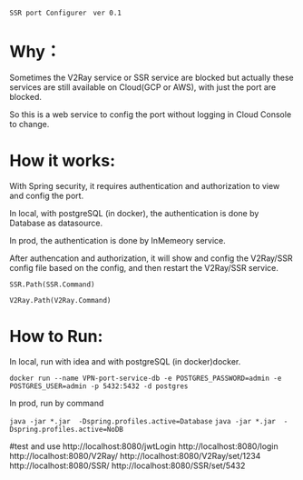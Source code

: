 `SSR port Configurer` 
` ver 0.1` 

# Why：

Sometimes the V2Ray service or SSR service are blocked but actually these services are still available on Cloud(GCP or AWS), with just the port are blocked.

So this is a web service to config the port without logging in Cloud Console to change.

# How it works:

With Spring security, it requires authentication and authorization to view and config the port.

In local, with postgreSQL (in docker), the authentication is done by Database as datasource.

In prod, the authentication is done by InMemeory service.

After authencation and authorization, it will show and config the V2Ray/SSR config file based on the config, and then restart the V2Ray/SSR service.

`SSR.Path(SSR.Command) `

`V2Ray.Path(V2Ray.Command)`

# How to Run:

In local, run with idea and with postgreSQL (in docker)docker.

`docker run --name VPN-port-service-db -e POSTGRES_PASSWORD=admin -e POSTGRES_USER=admin -p 5432:5432 -d postgres`

In prod, run by command

`java -jar *.jar  -Dspring.profiles.active=Database`
`java -jar *.jar  -Dspring.profiles.active=NoDB`


#test and use
http://localhost:8080/jwtLogin
http://localhost:8080/login
http://localhost:8080/V2Ray/
http://localhost:8080/V2Ray/set/1234
http://localhost:8080/SSR/
http://localhost:8080/SSR/set/5432



